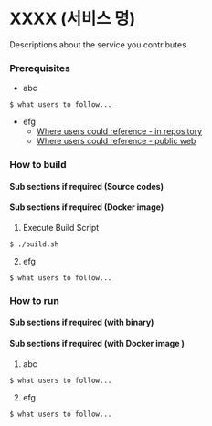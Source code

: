 XXXX (서비스 명)
================================

Descriptions about the service you contributes
 
### Prerequisites ###
- abc
```shell
$ what users to follow...
```
- efg 
  - [Where users could reference - in repository](directory1/directory2/README.md)
  - [Where users could reference - public web](https://flink.apache.org)


### How to build ###

#### Sub sections if required (Source codes) ####

#### Sub sections if required (Docker image) ####
1. Execute Build Script
```shell
$ ./build.sh
```
2. efg
```shell
$ what users to follow...
 ```


### How to run  ###

#### Sub sections if required (with binary) ####

#### Sub sections if required (with Docker image ) ####
1. abc
```shell
$ what users to follow...
 ```
2. efg
```shell
$ what users to follow...
 ```

